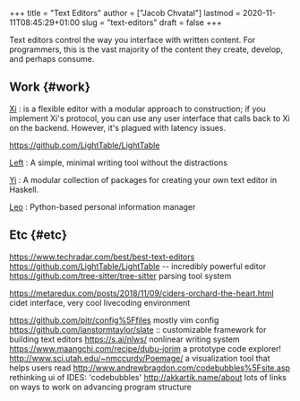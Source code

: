 +++
title = "Text Editors"
author = ["Jacob Chvatal"]
lastmod = 2020-11-11T08:45:29+01:00
slug = "text-editors"
draft = false
+++

Text editors control the way you interface with written content. For programmers, this is the vast majority of the content they create, develop, and perhaps consume.


## Work {#work}

[Xi](https://github.com/xi-editor/xi-editor)
: is a flexible editor with a modular approach to construction; if you implement Xi's protocol, you can use any user interface that calls back to Xi on the backend. However, it's plagued with latency issues.

<https://github.com/LightTable/LightTable>

[Left](https://github.com/hundredrabbits/Left)
: A simple, minimal writing tool without the distractions

[Yi](https://github.com/yi-editor/yi)
: A modular collection of packages for creating your own text editor in Haskell.

[Leo](https://github.com/leo-editor/leo-editor)
: Python-based personal information manager


## Etc {#etc}

<https://www.techradar.com/best/best-text-editors>
<https://github.com/LightTable/LightTable> -- incredibly powerful editor
<https://github.com/tree-sitter/tree-sitter> parsing tool system

<https://metaredux.com/posts/2018/11/09/ciders-orchard-the-heart.html> cidet
interface, very cool livecoding environment

<https://github.com/pitr/config%5Ffiles> mostly vim config
<https://github.com/ianstormtaylor/slate> :: customizable framework for building text editors
<https://s.ai/nlws/> nonlinear writing system
<https://www.maangchi.com/recipe/dubu-jorim> a prototype code explorer!
<http://www.sci.utah.edu/~nmccurdy/Poemage/> a visualization tool that helps users read
<http://www.andrewbragdon.com/codebubbles%5Fsite.asp> rethinking ui of IDES: 'codebubbles'
<http://akkartik.name/about> lots of links on ways to work on advancing program structure
